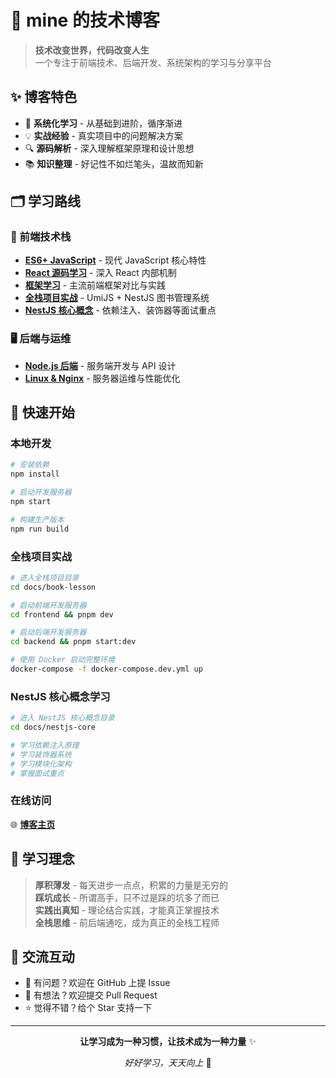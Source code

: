 # 🚀 mine 的技术博客

> **技术改变世界，代码改变人生**  
> 一个专注于前端技术、后端开发、系统架构的学习与分享平台

## ✨ 博客特色

- 🎯 **系统化学习** - 从基础到进阶，循序渐进
- 💡 **实战经验** - 真实项目中的问题解决方案
- 🔍 **源码解析** - 深入理解框架原理和设计思想
- 📚 **知识整理** - 好记性不如烂笔头，温故而知新

## 🗂️ 学习路线

### 🌟 前端技术栈

- **[ES6+ JavaScript](./docs/es6+/)** - 现代 JavaScript 核心特性
- **[React 源码学习](./docs/react/)** - 深入 React 内部机制
- **[框架学习](./docs/ng/)** - 主流前端框架对比与实践
- **[全栈项目实战](./docs/book-lesson/)** - UmiJS + NestJS 图书管理系统
- **[NestJS 核心概念](./docs/nestjs-core/)** - 依赖注入、装饰器等面试重点

### 🖥️ 后端与运维

- **[Node.js 后端](./docs/nodejs/)** - 服务端开发与 API 设计
- **[Linux & Nginx](./docs/linux/)** - 服务器运维与性能优化

## 🚀 快速开始

### 本地开发

```bash
# 安装依赖
npm install

# 启动开发服务器
npm start

# 构建生产版本
npm run build
```

### 全栈项目实战

```bash
# 进入全栈项目目录
cd docs/book-lesson

# 启动前端开发服务器
cd frontend && pnpm dev

# 启动后端开发服务器
cd backend && pnpm start:dev

# 使用 Docker 启动完整环境
docker-compose -f docker-compose.dev.yml up
```

### NestJS 核心概念学习

```bash
# 进入 NestJS 核心概念目录
cd docs/nestjs-core

# 学习依赖注入原理
# 学习装饰器系统
# 学习模块化架构
# 掌握面试重点
```

### 在线访问

🌐 **[博客主页](https://zhangxinyong12.github.io)**

## 📖 学习理念

> **厚积薄发** - 每天进步一点点，积累的力量是无穷的  
> **踩坑成长** - 所谓高手，只不过是踩的坑多了而已  
> **实践出真知** - 理论结合实践，才能真正掌握技术  
> **全栈思维** - 前后端通吃，成为真正的全栈工程师

## 🤝 交流互动

- 📧 有问题？欢迎在 GitHub 上提 Issue
- 💬 有想法？欢迎提交 Pull Request
- ⭐ 觉得不错？给个 Star 支持一下

---

<div align="center">

**让学习成为一种习惯，让技术成为一种力量** ✨

_好好学习，天天向上_ 🚀

</div>
